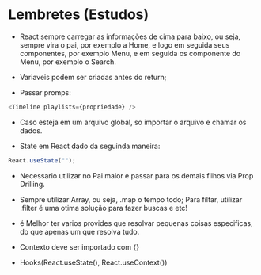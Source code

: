 # Lembretes (Estudos)

- React sempre carregar as informações de cima para baixo, ou seja, sempre vira o pai, por exemplo a Home, e logo em seguida seus componentes, por exemplo Menu, e em seguida os componente do Menu, por exemplo o Search.

- Variaveis podem ser criadas antes do return;

- Passar promps:

```js
<Timeline playlists={propriedade} />
```

- Caso esteja em um arquivo global, so importar o arquivo e chamar os dados.

- State em React dado da seguinda maneira:

```js
React.useState("");
```

- Necessario utilizar no Pai maior e passar para os demais filhos via Prop Drilling.

- Sempre utilizar Array, ou seja, .map o tempo todo; Para filtar, utilizar .filter é uma otima solução para fazer buscas e etc!

- é Melhor ter varios provides que resolvar pequenas coisas especificas, do que apenas um que resolva tudo.

- Contexto deve ser importado com {}

- Hooks(React.useState(), React.useContext())
